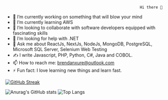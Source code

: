                                                                Hi there 👋
                                                               

- 🔭 I’m currently working on something that will blow your mind
- 🌱 I’m currently learning AWS
- 👯 I’m looking to collaborate with software developers equipped with fascinating skills
- 🤔 I’m looking for help with .NET
- 💬 Ask me about ReactJs, NextJs, NodeJs, MongoDB, PostgreSQL, Microsoft SQL Server, Selenium Web Testing
- ✍️ I write Javascript, PHP, Python, C#, Java and COBOL.
- 📫 How to reach me: brendanxure@outlook.com
- ⚡ Fun fact: I love learning new things and learn fast.

[![GitHub Streak](https://streak-stats.demolab.com/?user=brendanxure)](https://git.io/streak-stats)

![Anurag's GitHub stats](https://github-readme-stats.vercel.app/api?username=brendanxure&show_icons=true&theme=dark)  ![Top Langs](https://github-readme-stats.vercel.app/api/top-langs/?username=brendanxure&layout=compact)


